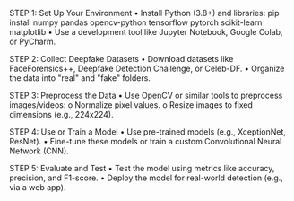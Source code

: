 STEP 1: Set Up Your Environment
•	Install Python (3.8+) and libraries:
pip install numpy pandas opencv-python tensorflow pytorch scikit-learn matplotlib
•	Use a development tool like Jupyter Notebook, Google Colab, or PyCharm.

STEP 2: Collect Deepfake Datasets
•	Download datasets like FaceForensics++, Deepfake Detection Challenge, or Celeb-DF.
•	Organize the data into "real" and "fake" folders.

STEP 3: Preprocess the Data
•	Use OpenCV or similar tools to preprocess images/videos:
o	Normalize pixel values.
o	Resize images to fixed dimensions (e.g., 224x224).

STEP 4: Use or Train a Model
•	Use pre-trained models (e.g., XceptionNet, ResNet).
•	Fine-tune these models or train a custom Convolutional Neural Network (CNN).

STEP 5: Evaluate and Test
•	Test the model using metrics like accuracy, precision, and F1-score.
•	Deploy the model for real-world detection (e.g., via a web app).

